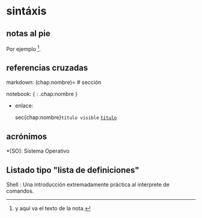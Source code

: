 # sintáxis


## notas al pie

Por ejemplo [^1].

[^1]: y aquí va el texto de la nota.


## referencias cruzadas

markdown:
    (chap:nombre)=
    # sección

notebook:
    { : .chap:nombre }

- enlace:

    sec{chap:nombre}`título visible`
    [`título`](chap:nombre)


## acrónimos

*[SO]: Sistema Operativo


## Listado tipo "lista de definiciones"

Shell
: Una introducción extremadamente práctica al interprete de comandos.
